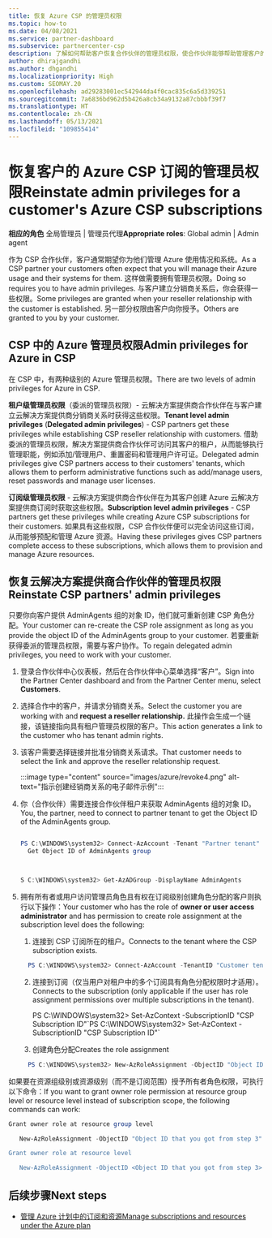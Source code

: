 ```yaml
---
title: 恢复 Azure CSP 的管理员权限
ms.topic: how-to
ms.date: 04/08/2021
ms.service: partner-dashboard
ms.subservice: partnercenter-csp
description: 了解如何帮助客户恢复合作伙伴的管理员权限，使合作伙伴能够帮助管理客户的 Azure CSP 订阅。
author: dhirajgandhi
ms.author: dhgandhi
ms.localizationpriority: High
ms.custom: SEOMAY.20
ms.openlocfilehash: ad29283001ec542944da4f0cac835c6a5d339251
ms.sourcegitcommit: 7a6836bd962d5b426a8cb34a9132a87cbbbf39f7
ms.translationtype: HT
ms.contentlocale: zh-CN
ms.lasthandoff: 05/13/2021
ms.locfileid: "109855414"
---
```

# <a name="reinstate-admin-privileges-for-a-customers-azure-csp-subscriptions"></a><span data-ttu-id="29943-103">恢复客户的 Azure CSP 订阅的管理员权限</span><span class="sxs-lookup"><span data-stu-id="29943-103">Reinstate admin privileges for a customer's Azure CSP subscriptions</span></span>  

<span data-ttu-id="29943-104">**相应的角色** 全局管理员 | 管理员代理</span><span class="sxs-lookup"><span data-stu-id="29943-104">**Appropriate roles**: Global admin | Admin agent</span></span>

<span data-ttu-id="29943-105">作为 CSP 合作伙伴，客户通常期望你为他们管理 Azure 使用情况和系统。</span><span class="sxs-lookup"><span data-stu-id="29943-105">As a CSP partner your customers often expect that you will manage their Azure usage and their systems for them.</span></span> <span data-ttu-id="29943-106">这样做需要拥有管理员权限。</span><span class="sxs-lookup"><span data-stu-id="29943-106">Doing so requires you to have admin privileges.</span></span> <span data-ttu-id="29943-107">与客户建立分销商关系后，你会获得一些权限。</span><span class="sxs-lookup"><span data-stu-id="29943-107">Some privileges are granted when your reseller relationship with the customer is established.</span></span> <span data-ttu-id="29943-108">另一部分权限由客户向你授予。</span><span class="sxs-lookup"><span data-stu-id="29943-108">Others are granted to you by your customer.</span></span>

## <a name="admin-privileges-for-azure-in-csp"></a><span data-ttu-id="29943-109">CSP 中的 Azure 管理员权限</span><span class="sxs-lookup"><span data-stu-id="29943-109">Admin privileges for Azure in CSP</span></span>

<span data-ttu-id="29943-110">在 CSP 中，有两种级别的 Azure 管理员权限。</span><span class="sxs-lookup"><span data-stu-id="29943-110">There are two levels of admin privileges for Azure in CSP.</span></span>

<span data-ttu-id="29943-111">**租户级管理员权限**（委派的管理员权限）- 云解决方案提供商合作伙伴在与客户建立云解决方案提供商分销商关系时获得这些权限。</span><span class="sxs-lookup"><span data-stu-id="29943-111">**Tenant level admin privileges** (**Delegated admin privileges**) -  CSP partners get these privileges while establishing CSP reseller relationship with customers.</span></span> <span data-ttu-id="29943-112">借助委派的管理员权限，解决方案提供商合作伙伴可访问其客户的租户，从而能够执行管理职能，例如添加/管理用户、重置密码和管理用户许可证。</span><span class="sxs-lookup"><span data-stu-id="29943-112">Delegated admin privileges give CSP partners access to their customers' tenants, which allows them to perform administrative functions such as add/manage users, reset passwords and manage user licenses.</span></span>

<span data-ttu-id="29943-113">**订阅级管理员权限** - 云解决方案提供商合作伙伴在为其客户创建 Azure 云解决方案提供商订阅时获取这些权限。</span><span class="sxs-lookup"><span data-stu-id="29943-113">**Subscription level admin privileges** - CSP partners get these privileges while creating Azure CSP subscriptions for their customers.</span></span> <span data-ttu-id="29943-114">如果具有这些权限，CSP 合作伙伴便可以完全访问这些订阅，从而能够预配和管理 Azure 资源。</span><span class="sxs-lookup"><span data-stu-id="29943-114">Having these privileges gives CSP partners complete access to these subscriptions, which allows them to provision and manage Azure resources.</span></span>

## <a name="reinstate-csp-partners-admin-privileges"></a><span data-ttu-id="29943-115">恢复云解决方案提供商合作伙伴的管理员权限</span><span class="sxs-lookup"><span data-stu-id="29943-115">Reinstate CSP partners' admin privileges</span></span>

<span data-ttu-id="29943-116">只要你向客户提供 AdminAgents 组的对象 ID，他们就可重新创建 CSP 角色分配。</span><span class="sxs-lookup"><span data-stu-id="29943-116">Your customer can re-create the CSP role assignment as long as you provide the object ID of the AdminAgents group to your customer.</span></span> <span data-ttu-id="29943-117">若要重新获得委派的管理员权限，需要与客户协作。</span><span class="sxs-lookup"><span data-stu-id="29943-117">To regain delegated admin privileges, you need to work with your customer.</span></span>

1. <span data-ttu-id="29943-118">登录合作伙伴中心仪表板，然后在合作伙伴中心菜单选择“客户”。</span><span class="sxs-lookup"><span data-stu-id="29943-118">Sign into the Partner Center dashboard and from the Partner Center menu, select **Customers**.</span></span>

2. <span data-ttu-id="29943-119">选择合作中的客户，并请求分销商关系。</span><span class="sxs-lookup"><span data-stu-id="29943-119">Select the customer you are working with and **request a reseller relationship.**</span></span> <span data-ttu-id="29943-120">此操作会生成一个链接，该链接指向具有租户管理员权限的客户。</span><span class="sxs-lookup"><span data-stu-id="29943-120">This action generates a link to the customer who has tenant admin rights.</span></span>

3. <span data-ttu-id="29943-121">该客户需要选择链接并批准分销商关系请求。</span><span class="sxs-lookup"><span data-stu-id="29943-121">That customer needs to select the link and approve the reseller relationship request.</span></span>

   :::image type="content" source="images/azure/revoke4.png" alt-text="指示创建经销商关系的电子邮件示例":::

4. <span data-ttu-id="29943-123">你（合作伙伴）需要连接合作伙伴租户来获取 AdminAgents 组的对象 ID。</span><span class="sxs-lookup"><span data-stu-id="29943-123">You, the partner, need to connect to partner tenant to get the Object ID of the AdminAgents group.</span></span>

  
    ```powershell

    PS C:\WINDOWS\system32> Connect-AzAccount -Tenant "Partner tenant"
      Get Object ID of AdminAgents group
   
    

   S C:\WINDOWS\system32> Get-AzADGroup -DisplayName AdminAgents
    ```


5. <span data-ttu-id="29943-124">拥有所有者或用户访问管理员角色且有权在订阅级别创建角色分配的客户则执行以下操作：</span><span class="sxs-lookup"><span data-stu-id="29943-124">Your customer who has the role of **owner or user access administrator** and has permission to create role assignment at the subscription level does the following:</span></span>


    1. <span data-ttu-id="29943-125">连接到 CSP 订阅所在的租户。</span><span class="sxs-lookup"><span data-stu-id="29943-125">Connects to the tenant where the CSP subscription exists.</span></span>
      ```powershell
        PS C:\WINDOWS\system32> Connect-AzAccount -TenantID "Customer tenant"
      ```

    2. <span data-ttu-id="29943-126">连接到订阅（仅当用户对租户中的多个订阅具有角色分配权限时才适用）。</span><span class="sxs-lookup"><span data-stu-id="29943-126">Connects to the subscription (only applicable if the user has role assignment permissions over multiple subscriptions in the tenant).</span></span>
   
         <span data-ttu-id="29943-127">PS C:\WINDOWS\system32> Set-AzContext -SubscriptionID "CSP Subscription ID"\`</span><span class="sxs-lookup"><span data-stu-id="29943-127">PS C:\WINDOWS\system32> Set-AzContext -SubscriptionID "CSP Subscription ID"\`</span></span>


    3. <span data-ttu-id="29943-128">创建角色分配</span><span class="sxs-lookup"><span data-stu-id="29943-128">Creates the role assignment</span></span>
    
    ```powershell
      PS C:\WINDOWS\system32> New-AzRoleAssignment -ObjectID "Object ID of the Admin Agents group- needs to be provided by partner" -RoleDefinitionName "Owner" -Scope "/subscriptions/CSP subscription ID"
    ```


<span data-ttu-id="29943-129">如果要在资源组级别或资源级别（而不是订阅范围）授予所有者角色权限，可执行以下命令：</span><span class="sxs-lookup"><span data-stu-id="29943-129">If you want to grant owner role permission at resource group level or resource level instead of subscription scope, the following commands can work:</span></span>


```powershell
Grant owner role at resource group level

   New-AzRoleAssignment -ObjectID "Object ID that you got from step 3" -RoleDefinitionName Owner -Scope "/subscriptions/"SubscriptionID of CSP subscription"/resourceGroups/"Resource group name"

Grant owner role at resource level

   New-AzRoleAssignment -ObjectID <Object ID that you got from step 3> -RoleDefinitionName Owner -Scope "Resource URI"
```


## <a name="next-steps"></a><span data-ttu-id="29943-130">后续步骤</span><span class="sxs-lookup"><span data-stu-id="29943-130">Next steps</span></span>

- [<span data-ttu-id="29943-131">管理 Azure 计划中的订阅和资源</span><span class="sxs-lookup"><span data-stu-id="29943-131">Manage subscriptions and resources under the Azure plan</span></span>](azure-plan-manage.md)
